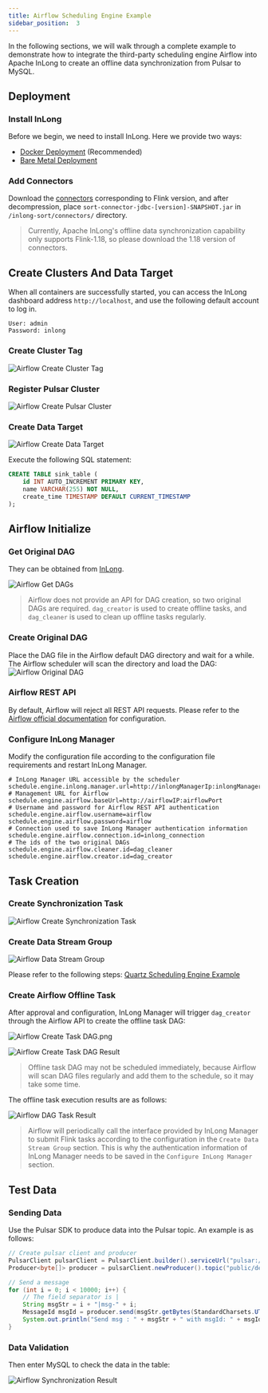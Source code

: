 ```yaml
---
title: Airflow Scheduling Engine Example
sidebar_position:  3
---
```


In the following sections, we will walk through a complete example to demonstrate how to integrate the third-party scheduling engine Airflow into Apache InLong to create an offline data synchronization from Pulsar to MySQL.

## Deployment
### Install InLong

Before we begin, we need to install InLong. Here we provide two ways:
- [Docker Deployment](deployment/docker.md) (Recommended)
- [Bare Metal Deployment](deployment/bare_metal.md)

### Add Connectors

Download the [connectors](https://inlong.apache.org/downloads/) corresponding to Flink version, and after decompression, place `sort-connector-jdbc-[version]-SNAPSHOT.jar` in `/inlong-sort/connectors/` directory.
> Currently, Apache InLong's offline data synchronization capability only supports Flink-1.18, so please download the 1.18 version of connectors.

## Create Clusters And Data Target
When all containers are successfully started, you can access the InLong dashboard address `http://localhost`, and use the following default account to log in.
```properties
User: admin
Password: inlong
```

### Create Cluster Tag
![Airflow Create Cluster Tag](img/pulsar_mysql/airflow/airflow_create_cluster_tag.png)

### Register Pulsar Cluster

![Airflow Create Pulsar Cluster](img/pulsar_mysql/airflow/airflow_create_pulsar_cluster.png)

### Create Data Target

![Airflow Create Data Target](img/pulsar_mysql/airflow/airflow_create_data_target.png)

Execute the following SQL statement:

```sql
CREATE TABLE sink_table (
    id INT AUTO_INCREMENT PRIMARY KEY,
    name VARCHAR(255) NOT NULL,
    create_time TIMESTAMP DEFAULT CURRENT_TIMESTAMP
);
```

## Airflow Initialize

### Get Original DAG

They can be obtained from [InLong](https://github.com/apache/inlong).

![Airflow Get DAGs](img/pulsar_mysql/airflow/airflow_get_DAGs.jpg)

> Airflow does not provide an API for DAG creation, so two original DAGs are required. `dag_creator` is used to create offline tasks, and `dag_cleaner` is used to clean up offline tasks regularly.

### Create Original DAG

Place the DAG file in the Airflow default DAG directory and wait for a while. The Airflow scheduler will scan the directory and load the DAG:
![Airflow Original DAG](img/pulsar_mysql/airflow/airflow_original_DAG.png)

### Airflow REST API

By default, Airflow will reject all REST API requests. Please refer to the [Airflow official documentation](https://airflow.apache.org/docs/apache-airflow-providers-fab/stable/auth-manager/api-authentication.html) for configuration.

### Configure InLong Manager

Modify the configuration file according to the configuration file requirements and restart InLong Manager.
```properties
# InLong Manager URL accessible by the scheduler
schedule.engine.inlong.manager.url=http://inlongManagerIp:inlongManagerPort
# Management URL for Airflow
schedule.engine.airflow.baseUrl=http://airflowIP:airflowPort
# Username and password for Airflow REST API authentication
schedule.engine.airflow.username=airflow
schedule.engine.airflow.password=airflow
# Connection used to save InLong Manager authentication information
schedule.engine.airflow.connection.id=inlong_connection
# The ids of the two original DAGs
schedule.engine.airflow.cleaner.id=dag_cleaner
schedule.engine.airflow.creator.id=dag_creator
```

## Task Creation
### Create Synchronization Task

![Airflow Create Synchronization Task](img/pulsar_mysql/airflow/airflow_create_synchronization_task.png)

### Create Data Stream Group
![Airflow Data Stream Group](img/pulsar_mysql/airflow/airflow_data_stream_group.png)

Please refer to the following steps: [Quartz Scheduling Engine Example](./quartz_example.md)
### Create Airflow Offline Task

After approval and configuration, InLong Manager will trigger `dag_creator` through the Airflow API to create the offline task DAG:

![Airflow Create Task DAG.png](img/pulsar_mysql/airflow/airflow_create_task_DAG.png)

![Airflow Create Task DAG Result](img/pulsar_mysql/airflow/airflow_create_task_DAG_result.png)

> Offline task DAG may not be scheduled immediately, because Airflow will scan DAG files regularly and add them to the schedule, so it may take some time.

The offline task execution results are as follows:

![Airflow DAG Task Result](img/pulsar_mysql/airflow/airflow_DAG_task_result.png)

> Airflow will periodically call the interface provided by InLong Manager to submit Flink tasks according to the configuration in the `Create Data Stream Group` section. This is why the authentication information of InLong Manager needs to be saved in the `Configure InLong Manager` section.

## Test Data
### Sending Data

Use the Pulsar SDK to produce data into the Pulsar topic. An example is as follows:

```java
// Create pulsar client and producer
PulsarClient pulsarClient = PulsarClient.builder().serviceUrl("pulsar://localhost:6650").build();
Producer<byte[]> producer = pulsarClient.newProducer().topic("public/default/test").create();

// Send a message
for (int i = 0; i < 10000; i++) {
    // The field separator is |
    String msgStr = i + "|msg-" + i;
    MessageId msgId = producer.send(msgStr.getBytes(StandardCharsets.UTF_8));
    System.out.println("Send msg : " + msgStr + " with msgId: " + msgId);
}
```

### Data Validation

Then enter MySQL to check the data in the table:

![Airflow Synchronization Result](img/pulsar_mysql/airflow/airflow_synchronization_result.png)
